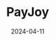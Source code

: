 ---  
layout: startup_page  
title: "PayJoy"  
id: "payjoy.com"  
permalink: "/payjoypayjoy.com04112024/"  
website: "https://www.payjoy.com/"  
funding_round: "Series C"  
funding_amount: "$360M"  
investors: "Warburg Pincus, Invus, Citi Ventures, Union Square Ventures, Greylock"  
about: "PayJoy provides financial services to underserved populations in emerging markets, enabling them to access smartphones and build credit through a buy now, pay-as-you-go model. The company uses data science and machine learning to assess creditworthiness and offers interest-free loans with transparent pricing, aiming to promote financial inclusion and economic empowerment."  
markets: "Fintech, Financial Services, Mobile, Credit, Emerging Markets"  
hq: "San Francisco, California, United States"  
founded_year: "2015"  
linkedin: "https://www.linkedin.com/company/payjoy"  
twitter: "https://twitter.com/PayJoy"  
instagram: ""  
facebook: "https://www.facebook.com/PayJoyZA"  
crunchbase: "https://www.crunchbase.com/organization/payjoy"  
pitchbook: "https://pitchbook.com/profiles/company/113370-76"  

date_display: "11-Apr-2024"  
date: "2024-04-11"

# SEO Optimization  
meta_title: "PayJoy - Series C Funding ($360M)"  
meta_description: "PayJoy, PayJoy provides financial services to underserved populations in emerging markets, enabling them to access smartphones and build credit through a buy ..."  
meta_keywords: "PayJoy, Fintech, Financial Services, Mobile, Credit, Emerging Markets, Series C funding"  
canonical_url: "https://startup.projectstartups.com/payjoypayjoy.com04112024/"  
---